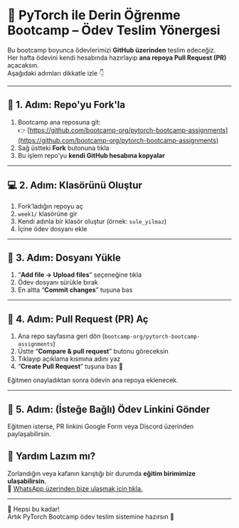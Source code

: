 # 🧠 PyTorch ile Derin Öğrenme Bootcamp – Ödev Teslim Yönergesi

Bu bootcamp boyunca ödevlerimizi **GitHub üzerinden** teslim edeceğiz.  
Her hafta ödevini kendi hesabında hazırlayıp **ana repoya Pull Request (PR)** açacaksın.  
Aşağıdaki adımları dikkatle izle 👇  

---

## 🚀 1. Adım: Repo'yu Fork'la

1. Bootcamp ana reposuna git:  
   👉 [https://github.com/bootcamp-org/pytorch-bootcamp-assignments](https://github.com/bootcamp-org/pytorch-bootcamp-assignments)
2. Sağ üstteki **Fork** butonuna tıkla  
3. Bu işlem repo’yu **kendi GitHub hesabına kopyalar**  

---

## 💻 2. Adım: Klasörünü Oluştur

1. Fork’ladığın repoyu aç  
2. `week1/` klasörüne gir  
3. Kendi adınla bir klasör oluştur (örnek: `sule_yilmaz`)  
4. İçine ödev dosyanı ekle  


---

## 💾 3. Adım: Dosyanı Yükle

1. “**Add file → Upload files**” seçeneğine tıkla  
2. Ödev dosyanı sürükle bırak  
3. En altta “**Commit changes**” tuşuna bas

---

## 🔁 4. Adım: Pull Request (PR) Aç

1. Ana repo sayfasına geri dön (`bootcamp-org/pytorch-bootcamp-assignments`)  
2. Üstte “**Compare & pull request**” butonu göreceksin  
3. Tıklayıp açıklama kısmına adını yaz  
4. “**Create Pull Request**” tuşuna bas 🎉

Eğitmen onayladıktan sonra ödevin ana repoya eklenecek.

---

## 🔗 5. Adım: (İsteğe Bağlı) Ödev Linkini Gönder

Eğitmen isterse, PR linkini Google Form veya Discord üzerinden paylaşabilirsin.  

## 💬 Yardım Lazım mı?

Zorlandığın veya kafanın karıştığı bir durumda **eğitim birimimize ulaşabilirsin.**  
📲 [WhatsApp üzerinden bize ulaşmak için tıkla.](https://wa.me/905XXXXXXXXX)

---

🎯 Hepsi bu kadar!  
Artık PyTorch Bootcamp ödev teslim sistemine hazırsın 🚀
